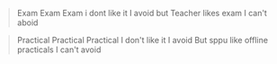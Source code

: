 > Exam Exam Exam i dont like it I avoid but Teacher likes exam I can't aboid

> Practical Practical Practical I don't like it I avoid But sppu like offline practicals I can't avoid
